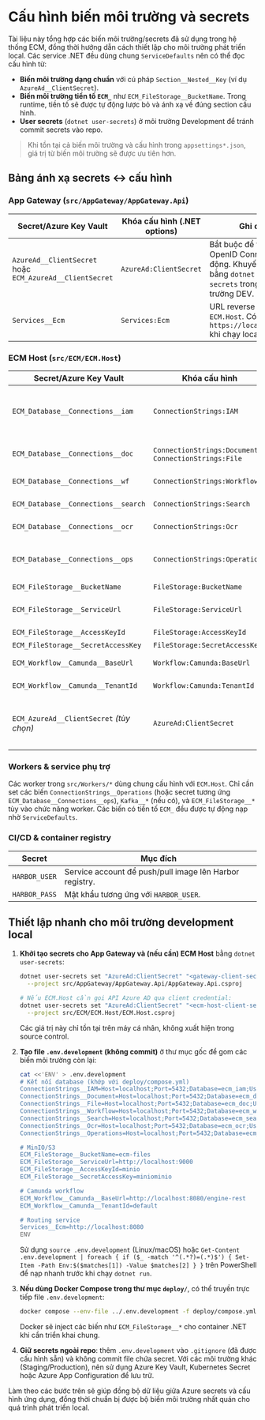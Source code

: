 # Cấu hình biến môi trường và secrets

Tài liệu này tổng hợp các biến môi trường/secrets đã sử dụng trong hệ thống ECM, đồng thời hướng dẫn cách thiết lập cho môi trường phát triển local. Các service .NET đều dùng chung `ServiceDefaults` nên có thể đọc cấu hình từ:

- **Biến môi trường dạng chuẩn** với cú pháp `Section__Nested__Key` (ví dụ `AzureAd__ClientSecret`).
- **Biến môi trường tiền tố `ECM_`** như `ECM_FileStorage__BucketName`. Trong runtime, tiền tố sẽ được tự động lược bỏ và ánh xạ về đúng section cấu hình.
- **User secrets** (`dotnet user-secrets`) ở môi trường Development để tránh commit secrets vào repo.

> Khi tồn tại cả biến môi trường và cấu hình trong `appsettings*.json`, giá trị từ biến môi trường sẽ được ưu tiên hơn.

## Bảng ánh xạ secrets ↔ cấu hình

### App Gateway (`src/AppGateway/AppGateway.Api`)

| Secret/Azure Key Vault | Khóa cấu hình (.NET options) | Ghi chú |
|------------------------|-------------------------------|--------|
| `AzureAd__ClientSecret` hoặc `ECM_AzureAd__ClientSecret` | `AzureAd:ClientSecret` | Bắt buộc để flow OpenID Connect hoạt động. Khuyến nghị lưu bằng `dotnet user-secrets` trong môi trường DEV. |
| `Services__Ecm` | `Services:Ecm` | URL reverse proxy tới `ECM.Host`. Có thể trỏ về `https://localhost:8080` khi chạy local. |

### ECM Host (`src/ECM/ECM.Host`)

| Secret/Azure Key Vault | Khóa cấu hình | Ghi chú |
|------------------------|---------------|--------|
| `ECM_Database__Connections__iam` | `ConnectionStrings:IAM` | Chuỗi kết nối module IAM. Secret vẫn giữ tên cũ (schema IAM) và được pipeline copy sang tên module chuẩn. |
| `ECM_Database__Connections__doc` | `ConnectionStrings:Document`, `ConnectionStrings:File` | Chuỗi kết nối chung cho module Document và File. |
| `ECM_Database__Connections__wf` | `ConnectionStrings:Workflow` | Chuỗi kết nối module Workflow. |
| `ECM_Database__Connections__search` | `ConnectionStrings:Search` | Chuỗi kết nối module Search. |
| `ECM_Database__Connections__ocr` | `ConnectionStrings:Ocr` | Chuỗi kết nối module OCR. |
| `ECM_Database__Connections__ops` | `ConnectionStrings:Operations` | Chuỗi kết nối module Operations (outbox, audit, notifications, retention). |
| `ECM_FileStorage__BucketName` | `FileStorage:BucketName` | Tên bucket MinIO/S3. |
| `ECM_FileStorage__ServiceUrl` | `FileStorage:ServiceUrl` | Endpoint MinIO/S3 (ví dụ `http://localhost:9000`). |
| `ECM_FileStorage__AccessKeyId` | `FileStorage:AccessKeyId` | Access key MinIO/S3. |
| `ECM_FileStorage__SecretAccessKey` | `FileStorage:SecretAccessKey` | Secret key MinIO/S3. |
| `ECM_Workflow__Camunda__BaseUrl` | `Workflow:Camunda:BaseUrl` | Base URL Camunda REST. |
| `ECM_Workflow__Camunda__TenantId` | `Workflow:Camunda:TenantId` | Tenant Camunda dùng để phân tách quy trình. |
| `ECM_AzureAd__ClientSecret` *(tùy chọn)* | `AzureAd:ClientSecret` | Chỉ cần khi host phải gọi các API bảo vệ bằng client credential. Có thể để trống nếu chưa dùng. |

### Workers & service phụ trợ

Các worker trong `src/Workers/*` dùng chung cấu hình với `ECM.Host`. Chỉ cần set các biến `ConnectionStrings__Operations` (hoặc secret tương ứng `ECM_Database__Connections__ops`), `Kafka__*` (nếu có), và `ECM_FileStorage__*` tùy vào chức năng worker. Các biến có tiền tố `ECM_` đều được tự động nạp nhờ `ServiceDefaults`.

### CI/CD & container registry

| Secret | Mục đích |
|--------|----------|
| `HARBOR_USER` | Service account để push/pull image lên Harbor registry. |
| `HARBOR_PASS` | Mật khẩu tương ứng với `HARBOR_USER`. |

## Thiết lập nhanh cho môi trường development local

1. **Khởi tạo secrets cho App Gateway và (nếu cần) ECM Host** bằng `dotnet user-secrets`:

   ```bash
   dotnet user-secrets set "AzureAd:ClientSecret" "<gateway-client-secret>" \
     --project src/AppGateway/AppGateway.Api/AppGateway.Api.csproj

   # Nếu ECM.Host cần gọi API Azure AD qua client credential:
   dotnet user-secrets set "AzureAd:ClientSecret" "<ecm-host-client-secret>" \
     --project src/ECM/ECM.Host/ECM.Host.csproj
   ```

   Các giá trị này chỉ tồn tại trên máy cá nhân, không xuất hiện trong source control.

2. **Tạo file `.env.development` (không commit)** ở thư mục gốc để gom các biến môi trường còn lại:

   ```bash
   cat <<'ENV' > .env.development
   # Kết nối database (khớp với deploy/compose.yml)
   ConnectionStrings__IAM=Host=localhost;Port=5432;Database=ecm_iam;Username=ecm;Password=ecm
   ConnectionStrings__Document=Host=localhost;Port=5432;Database=ecm_doc;Username=ecm;Password=ecm
   ConnectionStrings__File=Host=localhost;Port=5432;Database=ecm_doc;Username=ecm;Password=ecm
   ConnectionStrings__Workflow=Host=localhost;Port=5432;Database=ecm_wf;Username=ecm;Password=ecm
   ConnectionStrings__Search=Host=localhost;Port=5432;Database=ecm_search;Username=ecm;Password=ecm
   ConnectionStrings__Ocr=Host=localhost;Port=5432;Database=ecm_ocr;Username=ecm;Password=ecm
   ConnectionStrings__Operations=Host=localhost;Port=5432;Database=ecm_ops;Username=ecm;Password=ecm

   # MinIO/S3
   ECM_FileStorage__BucketName=ecm-files
   ECM_FileStorage__ServiceUrl=http://localhost:9000
   ECM_FileStorage__AccessKeyId=minio
   ECM_FileStorage__SecretAccessKey=miniominio

   # Camunda workflow
   ECM_Workflow__Camunda__BaseUrl=http://localhost:8080/engine-rest
   ECM_Workflow__Camunda__TenantId=default

   # Routing service
   Services__Ecm=http://localhost:8080
   ENV
   ```

   Sử dụng `source .env.development` (Linux/macOS) hoặc `Get-Content .env.development | foreach { if ($_ -match '^(.*?)=(.*)$') { Set-Item -Path Env:$($matches[1]) -Value $matches[2] } }` trên PowerShell để nạp nhanh trước khi chạy `dotnet run`.

3. **Nếu dùng Docker Compose trong thư mục `deploy/`**, có thể truyền trực tiếp file `.env.development`:

   ```bash
   docker compose --env-file ../.env.development -f deploy/compose.yml up -d
   ```

   Docker sẽ inject các biến như `ECM_FileStorage__*` cho container .NET khi cần triển khai chung.

4. **Giữ secrets ngoài repo**: thêm `.env.development` vào `.gitignore` (đã được cấu hình sẵn) và không commit file chứa secret. Với các môi trường khác (Staging/Production), nên sử dụng Azure Key Vault, Kubernetes Secret hoặc Azure App Configuration để lưu trữ.

Làm theo các bước trên sẽ giúp đồng bộ dữ liệu giữa Azure secrets và cấu hình ứng dụng, đồng thời chuẩn bị được bộ biến môi trường nhất quán cho quá trình phát triển local.
